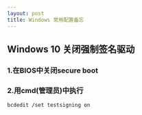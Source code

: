 ```yaml
---
layout: post
title: Windows 常用配置备忘
---
```


## Windows 10 关闭强制签名驱动

### 1.在BIOS中关闭secure boot
### 2.用cmd(管理员)中执行
```
bcdedit /set testsigning on
```